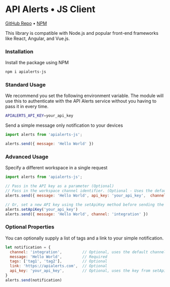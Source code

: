 # API Alerts • JS Client

[GitHub Repo](https://github.com/apialerts/apialerts-js) • [NPM](https://www.npmjs.com/package/apialerts-js)

This library is compatible with Node.js and popular front-end frameworks like React, Angular, and Vue.js.
  
### Installation 

Install the package using NPM

```bash
npm i apialerts-js
```

### Standard Usage

We recommend you set the following environment variable. The module will use this to authenticate with the API Alerts service without you having to pass it in every time.

```bash
APIALERTS_API_KEY=your_api_key 
```

Send a simple message only notification to your devices

```javascript
import alerts from 'apialerts-js';

alerts.send({ message: 'Hello World' })
``` 

### Advanced Usage

Specify a different workspace in a single request

```javascript
import alerts from 'apialerts-js';

// Pass in the API key as a parameter (Optional)
// Pass in the workspace channel identifier. (Optional - Uses the default channel if not set)
alerts.send({ message: 'Hello World', api_key: 'your_api_key',  channel: 'integration' })

// Or, set a new API key using the setApiKey method before sending the alert
alerts.setApiKey('your_api_key')
alerts.send({ message: 'Hello World', channel: 'integration' })
``` 

### Optional Properties

You can optionally supply a list of tags and a link to your simple notification.

```javascript
let notification = {
  channel: 'integration',         // Optional, uses the default channel if not set
  message: 'Hello World',         // Required
  tags: ['tag1', 'tag2'],         // Optional
  link: 'https://apialerts.com',  // Optional
  api_key: 'your_api_key',        // Optional, uses the key from setApiKey() if not provided
}
alerts.send(notification)
```
